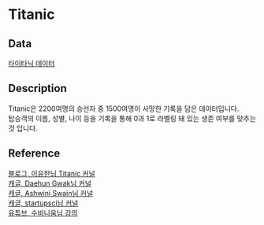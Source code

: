 # Titanic

## Data
[타이타닉 데이터](https://www.kaggle.com/c/titanic/overview)

## Description
Titanic은 2200여명의 승선자 중 1500여명이 사망한 기록을 담은 데이터입니다.  
탑승객의 이름, 성별, 나이 등을 기록을 통해 0과 1로 라벨링 돼 있는 생존 여부를 맞추는 것 입니다.

## Reference
[블로그, 이유한님 Titanic 커널](https://kaggle-kr.tistory.com/17?category=868316)  
[캐글, Daehun Gwak님 커널](https://kaggle-kr.tistory.com/17?category=868316)  
[캐글, Ashwini Swain님 커널](https://www.kaggle.com/ash316/eda-to-prediction-dietanic)  
[캐글, startupsci님 커널](https://www.kaggle.com/startupsci/titanic-data-science-solutions)  
[유튜브, 수비니움님 강의](https://www.youtube.com/watch?v=bGGnlvsS8ao)
